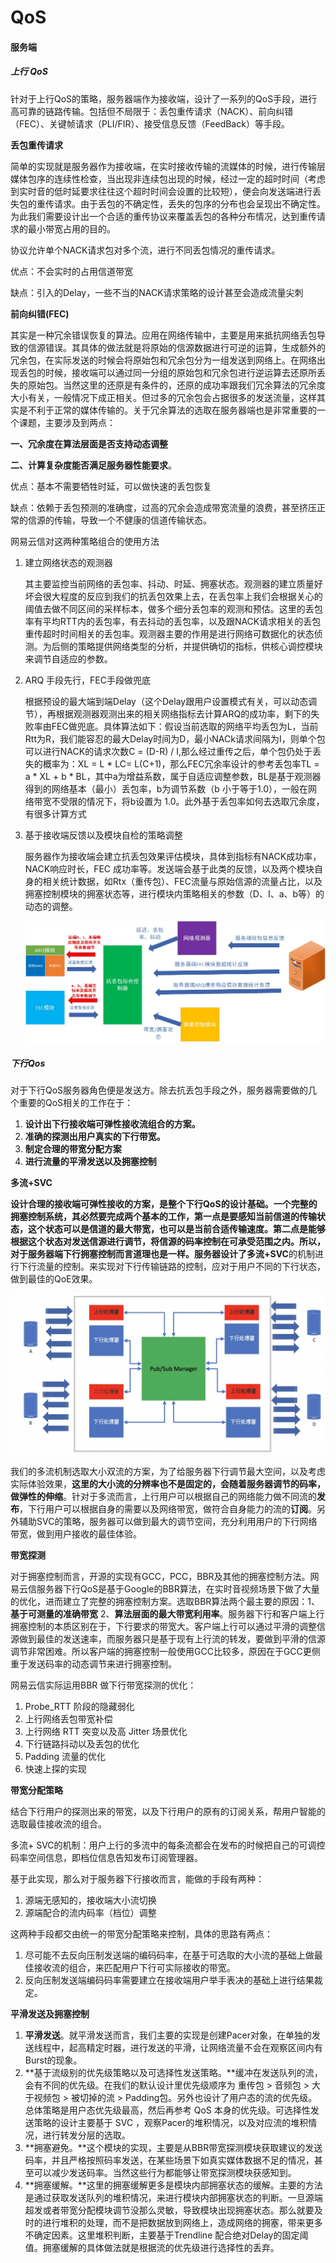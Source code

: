 # QoS

#### 服务端

##### 上行 QoS

针对于上行QoS的策略，服务器端作为接收端，设计了一系列的QoS手段，进行高可靠的链路传输。包括但不局限于：丢包重传请求（NACK）、前向纠错（FEC）、关键帧请求（PLI/FIR）、接受信息反馈（FeedBack）等手段。

**丢包重传请求**

简单的实现就是服务器作为接收端，在实时接收传输的流媒体的时候，进行传输层媒体包序的连续性检查，当出现非连续包出现的时候，经过一定的超时时间（考虑到实时音的低时延要求往往这个超时时间会设置的比较短），便会向发送端进行丢失包的重传请求。由于丢包的不确定性，丢失的包序的分布也会呈现出不确定性。为此我们需要设计出一个合适的重传协议来覆盖丢包的各种分布情况，达到重传请求的最小带宽占用的目的。

协议允许单个NACK请求包对多个流，进行不同丢包情况的重传请求。

优点：不会实时的占用信道带宽

缺点：引入的Delay，一些不当的NACK请求策略的设计甚至会造成流量尖刺

**前向纠错(FEC)**

其实是一种冗余错误恢复的算法。应用在网络传输中，主要是用来抵抗网络丢包导致的信源错误。其具体的做法就是将原始的信源数据进行可逆的运算，生成额外的冗余包，在实际发送的时候会将原始包和冗余包分为一组发送到网络上。在网络出现丢包的时候，接收端可以通过同一分组的原始包和冗余包进行逆运算去还原所丢失的原始包。当然这里的还原是有条件的，还原的成功率跟我们冗余算法的冗余度大小有关，一般情况下成正相关。但过多的冗余包会占据很多的发送流量，这样其实是不利于正常的媒体传输的。关于冗余算法的选取在服务器端也是非常重要的一个课题，主要涉及到两点：

**一、冗余度在算法层面是否支持动态调整** 

**二、计算复杂度能否满足服务器性能要求**。 

优点：基本不需要牺牲时延，可以做快速的丢包恢复

缺点：依赖于丢包预测的准确度，过高的冗余会造成带宽流量的浪费，甚至挤压正常的信源的传输，导致一个不健康的信道传输状态。



网易云信对这两种策略组合的使用方法

1. 建立网络状态的观测器

   其主要监控当前网络的丢包率、抖动、时延、拥塞状态。观测器的建立质量好坏会很大程度的反应到我们的抗丢包效果上去，在丢包率上我们会根据关心的阈值去做不同区间的采样标本，做多个细分丢包率的观测和预估。这里的丢包率有平均RTT内的丢包率，有去抖动的丢包率，以及跟NACK请求相关的丢包重传超时时间相关的丢包率。观测器主要的作用是进行网络可数据化的状态侦测。为后侧的策略提供网络类型的分析，并提供确切的指标，供核心调控模块来调节自适应的参数。

2. ARQ 手段先行，FEC手段做兜底

   根据预设的最大端到端Delay（这个Delay跟用户设置模式有关，可以动态调节），再根据观测器观测出来的相关网络指标去计算ARQ的成功率，剩下的失败率由FEC做兜底。具体算法如下：假设当前选取的网络平均丢包为L，当前Rtt为R，我们能容忍的最大Delay时间为D，最小NACk请求间隔为I，则单个包可以进行NACK的请求次数C = (D-R) / I,那么经过重传之后，单个包仍处于丢失的概率为：XL = L * LC= L(C+1)，那么FEC冗余率设计的参考丢包率TL = a * XL + b * BL，其中a为增益系数，属于自适应调整参数，BL是基于观测器得到的网络基本（最小）丢包率，b为调节系数（b 小于等于1.0），一般在网络带宽不受限的情况下，将b设置为 1.0。此外基于丢包率如何去选取冗余度，有很多计算方式

3. 基于接收端反馈以及模块自检的策略调整

   服务器作为接收端会建立抗丢包效果评估模块，具体到指标有NACK成功率，NACK响应时长，FEC 成功率等。发送端会基于此类的反馈，以及两个模块自身的相关统计数据，如Rtx（重传包）、FEC流量与原始信源的流量占比，以及拥塞控制模块的拥塞状态等，进行模块内策略相关的参数（D、I、a、b等）的动态的调整。

   ![](./png/服务端_上行QoS.jpg)

##### 下行Qos

对于下行QoS服务器角色便是发送方。除去抗丢包手段之外，服务器需要做的几个重要的QoS相关的工作在于：

1. **设计出下行接收端可弹性接收流组合的方案。**
2. **准确的探测出用户真实的下行带宽。**
3. **制定合理的带宽分配方案**
4. **进行流量的平滑发送以及拥塞控制**

**多流+SVC**

**设计合理的接收端可弹性接收的方案，是整个下行QoS的设计基础。**一个完整的拥塞控制系统，其必然要完成两个基本的工作，第一点是要感知当前信道的传输状态，这个状态可以是信道的最大带宽，也可以是当前合适传输速度。第二点是能够根据这个状态对发送信源进行调节，将信源的码率控制在可承受范围之内。所以，对于服务器端下行拥塞控制而言道理也是一样。服务器设计了**多流+SVC**的机制进行下行流量的控制。来实现对下行传输链路的控制，应对于用户不同的下行状态，做到最佳的QoE效果。

![](./png/服务器_多流机制.jpg)

我们的多流机制选取大小双流的方案，为了给服务器下行调节最大空间，以及考虑实际体验效果，**这里的大小流的分辨率也不是固定的，会随着服务器调节的码率，做弹性的伸缩**。针对于多流而言，上行用户可以根据自己的网络能力做不同流的**发布**，下行用户可以根据自身的需要以及网络带宽，做符合自身能力的流的**订阅**。另外辅助SVC的策略，服务器可以做到最大的调节空间，充分利用用户的下行网络带宽，做到用户接收的最佳体验。

**带宽探测**

对于拥塞控制而言，开源的实现有GCC，PCC，BBR及其他的拥塞控制方法。网易云信服务器下行QoS是基于Google的BBR算法，在实时音视频场景下做了大量的优化，进而建立了完整的拥塞控制方案。选取BBR算法两个最主要的原因：1、**基于可测量的准确带宽** 2、**算法层面的最大带宽利用率**。服务器下行和客户端上行拥塞控制的本质区别在于，下行要求的带宽大。客户端上行可以通过平滑的调整信源做到最佳的发送速率，而服务器只是基于现有上行流的转发，要做到平滑的信源调节非常困难。所以客户端的拥塞控制一般使用GCC比较多，原因在于GCC更侧重于发送码率的动态调节来进行拥塞控制。

网易云信实际运用BBR 做下行带宽探测的优化：

1. Probe_RTT 阶段的隐藏弱化
2. 上行网络丢包带宽补偿
3. 上行网络 RTT 突变以及高 Jitter 场景优化
4. 下行链路抖动以及丢包的优化
5. Padding 流量的优化
6. 快速上探的实现

**带宽分配策略**

结合下行用户的探测出来的带宽，以及下行用户的原有的订阅关系，帮用户智能的选取最佳接收流的组合。

多流+ SVC的机制：用户上行的多流中的每条流都会在发布的时候把自己的可调控码率空间信息，即档位信息告知发布订阅管理器。

基于此实现，那么对于服务器下行接收而言，能做的手段有两种：

1. 源端无感知的，接收端大小流切换
2. 源端配合的流内码率（档位）调整

这两种手段都交由统一的带宽分配策略来控制，具体的思路有两点：

1. 尽可能不去反向压制发送端的编码码率，在基于可选取的大小流的基础上做最佳接收流的组合，来匹配用户下行可实际接收的带宽。
2. 反向压制发送端编码码率需要建立在接收端用户举手表决的基础上进行结果裁定。

**平滑发送及拥塞控制**

1. **平滑发送**。就平滑发送而言，我们主要的实现是创建Pacer对象，在单独的发送线程中，起高精定时器，进行发送的平滑，让网络流量不会在观察区间内有Burst的现象。
2. **基于流级别的优先级策略以及可选择性发送策略。**缓冲在发送队列的流，会有不同的优先级。在我们的默认设计里优先级顺序为 重传包 > 音频包 > 大于视频包 > 被切掉的流 > Padding包。另外也设计了用户态的流的优先级。总体策略是用户态优先级最高，然后再参考 QoS 本身的优先级。可选择性发送策略的设计主要基于 SVC ，观察Pacer的堆积情况，以及对应流的堆积情况，进行转发分层的选取。
3. **拥塞避免。**这个模块的实现，主要是从BBR带宽探测模块获取建议的发送码率，并且严格按照码率发送，在某些场景下如真实媒体数据不足的情况，甚至可以减少发送码率。当然这些行为都能够让带宽探测模块获感知到。
4. **拥塞缓解。**这里的拥塞缓解更多是模块内部拥塞状态的缓解。主要的方法是通过获取发送队列的堆积情况，来进行模块内部拥塞状态的判断。一旦源端超发或者带宽分配模块调节没那么灵敏，导致模块出现拥塞状态。那么就要及时的进行堆积的处理，而不是把数据放到网络上，造成网络的拥塞，带来更多不确定因素。这里堆积判断，主要基于Trendline 配合绝对Delay的固定阈值。拥塞缓解的具体做法就是根据流的优先级进行选择性的丢弃。